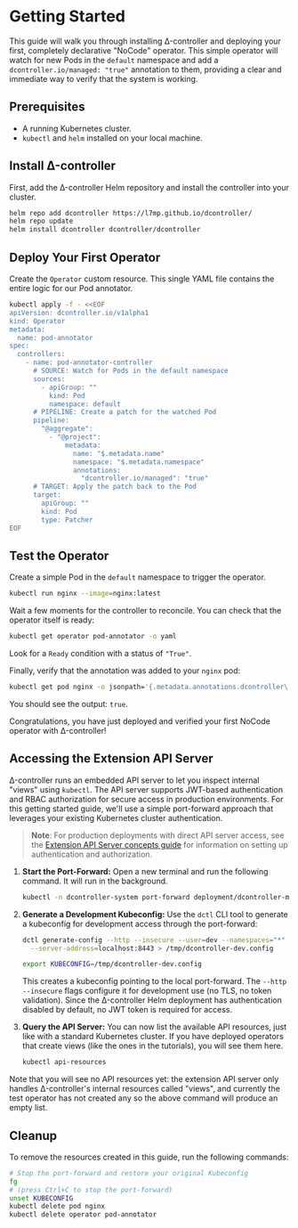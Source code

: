 # Getting Started

This guide will walk you through installing Δ-controller and deploying your first, completely declarative "NoCode" operator. This simple operator will watch for new Pods in the `default` namespace and add a `dcontroller.io/managed: "true"` annotation to them, providing a clear and immediate way to verify that the system is working.

## Prerequisites

*   A running Kubernetes cluster.
*   `kubectl` and `helm` installed on your local machine.

## Install Δ-controller

First, add the Δ-controller Helm repository and install the controller into your cluster.

```bash
helm repo add dcontroller https://l7mp.github.io/dcontroller/
helm repo update
helm install dcontroller dcontroller/dcontroller
```

## Deploy Your First Operator

Create the `Operator` custom resource. This single YAML file contains the entire logic for our Pod annotator.

```bash
kubectl apply -f - <<EOF
apiVersion: dcontroller.io/v1alpha1
kind: Operator
metadata:
  name: pod-annotator
spec:
  controllers:
    - name: pod-annotator-controller
      # SOURCE: Watch for Pods in the default namespace
      sources:
        - apiGroup: ""
          kind: Pod
          namespace: default
      # PIPELINE: Create a patch for the watched Pod
      pipeline:
        "@aggregate":
          - "@project":
              metadata:
                name: "$.metadata.name"
                namespace: "$.metadata.namespace"
                annotations:
                  "dcontroller.io/managed": "true"
      # TARGET: Apply the patch back to the Pod
      target:
        apiGroup: ""
        kind: Pod
        type: Patcher
EOF
```

## Test the Operator

Create a simple Pod in the `default` namespace to trigger the operator.

```bash
kubectl run nginx --image=nginx:latest
```

Wait a few moments for the controller to reconcile. You can check that the operator itself is ready:

```bash
kubectl get operator pod-annotator -o yaml
```

Look for a `Ready` condition with a status of `"True"`.

Finally, verify that the annotation was added to your `nginx` pod:

```bash
kubectl get pod nginx -o jsonpath='{.metadata.annotations.dcontroller\.io/managed}'
```

You should see the output: `true`.

Congratulations, you have just deployed and verified your first NoCode operator with Δ-controller!

## Accessing the Extension API Server

Δ-controller runs an embedded API server to let you inspect internal "views" using `kubectl`. The API server supports JWT-based authentication and RBAC authorization for secure access in production environments. For this getting started guide, we'll use a simple port-forward approach that leverages your existing Kubernetes cluster authentication.

> **Note**: For production deployments with direct API server access, see the [Extension API Server concepts guide](concepts-API-server.md#authentication-and-authorization) for information on setting up authentication and authorization.

1.  **Start the Port-Forward:**
    Open a new terminal and run the following command. It will run in the background.

    ```bash
    kubectl -n dcontroller-system port-forward deployment/dcontroller-manager 8443:8443 &
    ```

2.  **Generate a Development Kubeconfig:**
    Use the `dctl` CLI tool to generate a kubeconfig for development access through the port-forward:

    ```bash
    dctl generate-config --http --insecure --user=dev --namespaces="*" \
      --server-address=localhost:8443 > /tmp/dcontroller-dev.config

    export KUBECONFIG=/tmp/dcontroller-dev.config
    ```

    This creates a kubeconfig pointing to the local port-forward. The `--http --insecure` flags configure it for development use (no TLS, no token validation). Since the Δ-controller Helm deployment has authentication disabled by default, no JWT token is required for access.

3.  **Query the API Server:**
    You can now list the available API resources, just like with a standard Kubernetes cluster. If you have deployed operators that create views (like the ones in the tutorials), you will see them here.

    ```bash
    kubectl api-resources
    ```

Note that you will see no API resources yet: the extension API server only handles Δ-controller's internal resources called "views", and currently the test operator has not created any so the above command will produce an empty list.

## Cleanup

To remove the resources created in this guide, run the following commands:

```bash
# Stop the port-forward and restore your original Kubeconfig
fg
# (press Ctrl+C to stop the port-forward)
unset KUBECONFIG
kubectl delete pod nginx
kubectl delete operator pod-annotator
```
